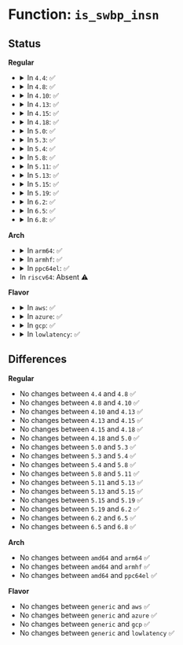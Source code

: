 # Function: <code>is_swbp_insn</code>

## Status
<b>Regular</b>
<ul>
<li>
<details>
<summary>In <code>4.4</code>: ✅</summary>

```c
bool is_swbp_insn(uprobe_opcode_t *insn);
```

**Collision:** Unique Global

**Inline:** No

**Transformation:** False

**Instances:**

```
In kernel/events/uprobes.c (ffffffff81187350)
Location: kernel/events/uprobes.c:214
Inline: False
Direct callers:
  - kernel/events/uprobes.c:is_trap_insn
  - kernel/events/uprobes.c:uprobe_write_opcode
  - kernel/events/uprobes.c:uprobe_write_opcode
```
**Symbols:**

```
ffffffff81187350-ffffffff81187361: is_swbp_insn (STB_WEAK)
```
</details>
</li>
<li>
<details>
<summary>In <code>4.8</code>: ✅</summary>

```c
bool is_swbp_insn(uprobe_opcode_t *insn);
```

**Collision:** Unique Global

**Inline:** No

**Transformation:** False

**Instances:**

```
In kernel/events/uprobes.c (ffffffff811998a0)
Location: kernel/events/uprobes.c:216
Inline: False
Direct callers:
  - kernel/events/uprobes.c:uprobe_write_opcode
  - kernel/events/uprobes.c:uprobe_write_opcode
  - kernel/events/uprobes.c:is_trap_insn
```
**Symbols:**

```
ffffffff811998a0-ffffffff811998b1: is_swbp_insn (STB_WEAK)
```
</details>
</li>
<li>
<details>
<summary>In <code>4.10</code>: ✅</summary>

```c
bool is_swbp_insn(uprobe_opcode_t *insn);
```

**Collision:** Unique Global

**Inline:** No

**Transformation:** False

**Instances:**

```
In kernel/events/uprobes.c (ffffffff811a9000)
Location: kernel/events/uprobes.c:216
Inline: False
Direct callers:
  - kernel/events/uprobes.c:uprobe_write_opcode
  - kernel/events/uprobes.c:uprobe_write_opcode
  - kernel/events/uprobes.c:is_trap_insn
```
**Symbols:**

```
ffffffff811a9000-ffffffff811a9011: is_swbp_insn (STB_WEAK)
```
</details>
</li>
<li>
<details>
<summary>In <code>4.13</code>: ✅</summary>

```c
bool is_swbp_insn(uprobe_opcode_t *insn);
```

**Collision:** Unique Global

**Inline:** No

**Transformation:** False

**Instances:**

```
In kernel/events/uprobes.c (ffffffff811b0760)
Location: kernel/events/uprobes.c:224
Inline: False
Direct callers:
  - kernel/events/uprobes.c:uprobe_write_opcode
  - kernel/events/uprobes.c:uprobe_write_opcode
  - kernel/events/uprobes.c:is_trap_insn
```
**Symbols:**

```
ffffffff811b0760-ffffffff811b0771: is_swbp_insn (STB_WEAK)
```
</details>
</li>
<li>
<details>
<summary>In <code>4.15</code>: ✅</summary>

```c
bool is_swbp_insn(uprobe_opcode_t *insn);
```

**Collision:** Unique Global

**Inline:** No

**Transformation:** False

**Instances:**

```
In kernel/events/uprobes.c (ffffffff811c4270)
Location: kernel/events/uprobes.c:224
Inline: False
Direct callers:
  - kernel/events/uprobes.c:uprobe_write_opcode
  - kernel/events/uprobes.c:uprobe_write_opcode
  - kernel/events/uprobes.c:is_trap_insn
```
**Symbols:**

```
ffffffff811c4270-ffffffff811c4281: is_swbp_insn (STB_WEAK)
```
</details>
</li>
<li>
<details>
<summary>In <code>4.18</code>: ✅</summary>

```c
bool is_swbp_insn(uprobe_opcode_t *insn);
```

**Collision:** Unique Global

**Inline:** No

**Transformation:** False

**Instances:**

```
In kernel/events/uprobes.c (ffffffff811e4780)
Location: kernel/events/uprobes.c:224
Inline: False
Direct callers:
  - kernel/events/uprobes.c:uprobe_write_opcode
  - kernel/events/uprobes.c:uprobe_write_opcode
  - kernel/events/uprobes.c:is_trap_insn
```
**Symbols:**

```
ffffffff811e4780-ffffffff811e4791: is_swbp_insn (STB_WEAK)
```
</details>
</li>
<li>
<details>
<summary>In <code>5.0</code>: ✅</summary>

```c
bool is_swbp_insn(uprobe_opcode_t *insn);
```

**Collision:** Unique Global

**Inline:** No

**Transformation:** False

**Instances:**

```
In kernel/events/uprobes.c (ffffffff811f53f0)
Location: kernel/events/uprobes.c:234
Inline: False
Direct callers:
  - kernel/events/uprobes.c:uprobe_write_opcode
  - kernel/events/uprobes.c:uprobe_write_opcode
  - kernel/events/uprobes.c:uprobe_write_opcode
  - kernel/events/uprobes.c:is_trap_insn
```
**Symbols:**

```
ffffffff811f53f0-ffffffff811f5401: is_swbp_insn (STB_WEAK)
```
</details>
</li>
<li>
<details>
<summary>In <code>5.3</code>: ✅</summary>

```c
bool is_swbp_insn(uprobe_opcode_t *insn);
```

**Collision:** Unique Global

**Inline:** No

**Transformation:** False

**Instances:**

```
In kernel/events/uprobes.c (ffffffff8120d130)
Location: kernel/events/uprobes.c:222
Inline: False
Direct callers:
  - kernel/events/uprobes.c:uprobe_write_opcode
  - kernel/events/uprobes.c:uprobe_write_opcode
  - kernel/events/uprobes.c:uprobe_write_opcode
  - kernel/events/uprobes.c:is_trap_insn
```
**Symbols:**

```
ffffffff8120d130-ffffffff8120d141: is_swbp_insn (STB_WEAK)
```
</details>
</li>
<li>
<details>
<summary>In <code>5.4</code>: ✅</summary>

```c
bool is_swbp_insn(uprobe_opcode_t *insn);
```

**Collision:** Unique Global

**Inline:** No

**Transformation:** False

**Instances:**

```
In kernel/events/uprobes.c (ffffffff8121a4c0)
Location: kernel/events/uprobes.c:231
Inline: False
Direct callers:
  - kernel/events/uprobes.c:uprobe_write_opcode
  - kernel/events/uprobes.c:uprobe_write_opcode
  - kernel/events/uprobes.c:uprobe_write_opcode
  - kernel/events/uprobes.c:is_trap_insn
```
**Symbols:**

```
ffffffff8121a4c0-ffffffff8121a4d1: is_swbp_insn (STB_WEAK)
```
</details>
</li>
<li>
<details>
<summary>In <code>5.8</code>: ✅</summary>

```c
bool is_swbp_insn(uprobe_opcode_t *insn);
```

**Collision:** Unique Global

**Inline:** No

**Transformation:** False

**Instances:**

```
In kernel/events/uprobes.c (ffffffff81246e70)
Location: kernel/events/uprobes.c:225
Inline: False
Direct callers:
  - kernel/events/uprobes.c:uprobe_write_opcode
  - kernel/events/uprobes.c:uprobe_write_opcode
  - kernel/events/uprobes.c:uprobe_write_opcode
  - kernel/events/uprobes.c:is_trap_insn
```
**Symbols:**

```
ffffffff81246e70-ffffffff81246e81: is_swbp_insn (STB_WEAK)
```
</details>
</li>
<li>
<details>
<summary>In <code>5.11</code>: ✅</summary>

```c
bool is_swbp_insn(uprobe_opcode_t *insn);
```

**Collision:** Unique Global

**Inline:** No

**Transformation:** False

**Instances:**

```
In kernel/events/uprobes.c (ffffffff812514d0)
Location: kernel/events/uprobes.c:225
Inline: False
Direct callers:
  - kernel/events/uprobes.c:uprobe_write_opcode
  - kernel/events/uprobes.c:uprobe_write_opcode
  - kernel/events/uprobes.c:uprobe_write_opcode
  - kernel/events/uprobes.c:is_trap_insn
```
**Symbols:**

```
ffffffff812514d0-ffffffff812514e1: is_swbp_insn (STB_WEAK)
```
</details>
</li>
<li>
<details>
<summary>In <code>5.13</code>: ✅</summary>

```c
bool is_swbp_insn(uprobe_opcode_t *insn);
```

**Collision:** Unique Global

**Inline:** No

**Transformation:** False

**Instances:**

```
In kernel/events/uprobes.c (ffffffff812555c0)
Location: kernel/events/uprobes.c:225
Inline: False
Direct callers:
  - kernel/events/uprobes.c:uprobe_write_opcode
  - kernel/events/uprobes.c:uprobe_write_opcode
  - kernel/events/uprobes.c:uprobe_write_opcode
  - kernel/events/uprobes.c:is_trap_insn
```
**Symbols:**

```
ffffffff812555c0-ffffffff812555d1: is_swbp_insn (STB_WEAK)
```
</details>
</li>
<li>
<details>
<summary>In <code>5.15</code>: ✅</summary>

```c
bool is_swbp_insn(uprobe_opcode_t *insn);
```

**Collision:** Unique Global

**Inline:** No

**Transformation:** False

**Instances:**

```
In kernel/events/uprobes.c (ffffffff81291000)
Location: kernel/events/uprobes.c:225
Inline: False
Direct callers:
  - kernel/events/uprobes.c:uprobe_write_opcode
  - kernel/events/uprobes.c:uprobe_write_opcode
  - kernel/events/uprobes.c:uprobe_write_opcode
  - kernel/events/uprobes.c:is_trap_insn
```
**Symbols:**

```
ffffffff81291000-ffffffff81291011: is_swbp_insn (STB_WEAK)
```
</details>
</li>
<li>
<details>
<summary>In <code>5.19</code>: ✅</summary>

```c
bool is_swbp_insn(uprobe_opcode_t *insn);
```

**Collision:** Unique Global

**Inline:** No

**Transformation:** False

**Instances:**

```
In kernel/events/uprobes.c (ffffffff812e64d0)
Location: kernel/events/uprobes.c:219
Inline: False
Direct callers:
  - kernel/events/uprobes.c:uprobe_write_opcode
  - kernel/events/uprobes.c:uprobe_write_opcode
  - kernel/events/uprobes.c:uprobe_write_opcode
  - kernel/events/uprobes.c:is_trap_insn
```
**Symbols:**

```
ffffffff812e64d0-ffffffff812e64e7: is_swbp_insn (STB_WEAK)
```
</details>
</li>
<li>
<details>
<summary>In <code>6.2</code>: ✅</summary>

```c
bool is_swbp_insn(uprobe_opcode_t *insn);
```

**Collision:** Unique Global

**Inline:** No

**Transformation:** False

**Instances:**

```
In kernel/events/uprobes.c (ffffffff8134ffa0)
Location: kernel/events/uprobes.c:221
Inline: False
Direct callers:
  - kernel/events/uprobes.c:uprobe_write_opcode
  - kernel/events/uprobes.c:uprobe_write_opcode
  - kernel/events/uprobes.c:uprobe_write_opcode
  - kernel/events/uprobes.c:is_trap_insn
```
**Symbols:**

```
ffffffff8134ffa0-ffffffff8134ffb7: is_swbp_insn (STB_WEAK)
```
</details>
</li>
<li>
<details>
<summary>In <code>6.5</code>: ✅</summary>

```c
bool is_swbp_insn(uprobe_opcode_t *insn);
```

**Collision:** Unique Global

**Inline:** No

**Transformation:** False

**Instances:**

```
In kernel/events/uprobes.c (ffffffff81381170)
Location: kernel/events/uprobes.c:220
Inline: False
Direct callers:
  - kernel/events/uprobes.c:uprobe_write_opcode
  - kernel/events/uprobes.c:uprobe_write_opcode
  - kernel/events/uprobes.c:uprobe_write_opcode
  - kernel/events/uprobes.c:is_trap_insn
```
**Symbols:**

```
ffffffff81381170-ffffffff81381187: is_swbp_insn (STB_WEAK)
```
</details>
</li>
<li>
<details>
<summary>In <code>6.8</code>: ✅</summary>

```c
bool is_swbp_insn(uprobe_opcode_t *insn);
```

**Collision:** Unique Global

**Inline:** No

**Transformation:** False

**Instances:**

```
In kernel/events/uprobes.c (ffffffff813aa520)
Location: kernel/events/uprobes.c:220
Inline: False
Direct callers:
  - kernel/events/uprobes.c:uprobe_write_opcode
  - kernel/events/uprobes.c:uprobe_write_opcode
  - kernel/events/uprobes.c:uprobe_write_opcode
  - kernel/events/uprobes.c:is_trap_insn
```
**Symbols:**

```
ffffffff813aa520-ffffffff813aa537: is_swbp_insn (STB_WEAK)
```
</details>
</li>
</ul>
<b>Arch</b>
<ul>
<li>
<details>
<summary>In <code>arm64</code>: ✅</summary>

```c
bool is_swbp_insn(uprobe_opcode_t *insn);
```

**Collision:** Unique Global

**Inline:** No

**Transformation:** False

**Instances:**

```
In kernel/events/uprobes.c (ffff8000102a5888)
Location: kernel/events/uprobes.c:231
Inline: False
Direct callers:
  - kernel/events/uprobes.c:uprobe_write_opcode
  - kernel/events/uprobes.c:uprobe_write_opcode
  - kernel/events/uprobes.c:uprobe_write_opcode
  - kernel/events/uprobes.c:is_trap_insn
```
**Symbols:**

```
ffff8000102a5888-ffff8000102a58c0: is_swbp_insn (STB_WEAK)
```
</details>
</li>
<li>
<details>
<summary>In <code>armhf</code>: ✅</summary>

```c
bool is_swbp_insn(uprobe_opcode_t *insn);
```

**Collision:** Unique Global

**Inline:** No

**Transformation:** False

**Instances:**

```
In arch/arm/probes/uprobes/core.c (c03279c0)
Location: arch/arm/probes/uprobes/core.c:23
Inline: False
Direct callers:
  - kernel/events/uprobes.c:uprobe_write_opcode
  - kernel/events/uprobes.c:uprobe_write_opcode
  - kernel/events/uprobes.c:uprobe_write_opcode
  - kernel/events/uprobes.c:is_trap_insn
```
**Symbols:**

```
c03279c0-c03279f4: is_swbp_insn (STB_GLOBAL)
```
</details>
</li>
<li>
<details>
<summary>In <code>ppc64el</code>: ✅</summary>

```c
bool is_swbp_insn(uprobe_opcode_t *insn);
```

**Collision:** Unique Global

**Inline:** No

**Transformation:** False

**Instances:**

```
In kernel/events/uprobes.c (c0000000003586f0)
Location: kernel/events/uprobes.c:231
Inline: False
Direct callers:
  - kernel/events/uprobes.c:uprobe_write_opcode
  - kernel/events/uprobes.c:uprobe_write_opcode
  - kernel/events/uprobes.c:uprobe_write_opcode
  - kernel/events/uprobes.c:is_trap_insn
```
**Symbols:**

```
c0000000003586f0-c000000000358714: is_swbp_insn (STB_WEAK)
```
</details>
</li>
<li>
In <code>riscv64</code>: Absent ⚠️
</li>
</ul>
<b>Flavor</b>
<ul>
<li>
<details>
<summary>In <code>aws</code>: ✅</summary>

```c
bool is_swbp_insn(uprobe_opcode_t *insn);
```

**Collision:** Unique Global

**Inline:** No

**Transformation:** False

**Instances:**

```
In kernel/events/uprobes.c (ffffffff81212b10)
Location: kernel/events/uprobes.c:231
Inline: False
Direct callers:
  - kernel/events/uprobes.c:uprobe_write_opcode
  - kernel/events/uprobes.c:uprobe_write_opcode
  - kernel/events/uprobes.c:uprobe_write_opcode
  - kernel/events/uprobes.c:is_trap_insn
```
**Symbols:**

```
ffffffff81212b10-ffffffff81212b21: is_swbp_insn (STB_WEAK)
```
</details>
</li>
<li>
<details>
<summary>In <code>azure</code>: ✅</summary>

```c
bool is_swbp_insn(uprobe_opcode_t *insn);
```

**Collision:** Unique Global

**Inline:** No

**Transformation:** False

**Instances:**

```
In kernel/events/uprobes.c (ffffffff81205880)
Location: kernel/events/uprobes.c:231
Inline: False
Direct callers:
  - kernel/events/uprobes.c:uprobe_write_opcode
  - kernel/events/uprobes.c:uprobe_write_opcode
  - kernel/events/uprobes.c:uprobe_write_opcode
  - kernel/events/uprobes.c:is_trap_insn
```
**Symbols:**

```
ffffffff81205880-ffffffff81205891: is_swbp_insn (STB_WEAK)
```
</details>
</li>
<li>
<details>
<summary>In <code>gcp</code>: ✅</summary>

```c
bool is_swbp_insn(uprobe_opcode_t *insn);
```

**Collision:** Unique Global

**Inline:** No

**Transformation:** False

**Instances:**

```
In kernel/events/uprobes.c (ffffffff812108b0)
Location: kernel/events/uprobes.c:231
Inline: False
Direct callers:
  - kernel/events/uprobes.c:uprobe_write_opcode
  - kernel/events/uprobes.c:uprobe_write_opcode
  - kernel/events/uprobes.c:uprobe_write_opcode
  - kernel/events/uprobes.c:is_trap_insn
```
**Symbols:**

```
ffffffff812108b0-ffffffff812108c1: is_swbp_insn (STB_WEAK)
```
</details>
</li>
<li>
<details>
<summary>In <code>lowlatency</code>: ✅</summary>

```c
bool is_swbp_insn(uprobe_opcode_t *insn);
```

**Collision:** Unique Global

**Inline:** No

**Transformation:** False

**Instances:**

```
In kernel/events/uprobes.c (ffffffff8121f7c0)
Location: kernel/events/uprobes.c:231
Inline: False
Direct callers:
  - kernel/events/uprobes.c:uprobe_write_opcode
  - kernel/events/uprobes.c:uprobe_write_opcode
  - kernel/events/uprobes.c:uprobe_write_opcode
  - kernel/events/uprobes.c:is_trap_insn
```
**Symbols:**

```
ffffffff8121f7c0-ffffffff8121f7d1: is_swbp_insn (STB_WEAK)
```
</details>
</li>
</ul>

## Differences
<b>Regular</b>
<ul>
<li>
No changes between <code>4.4</code> and <code>4.8</code> ✅
</li>
<li>
No changes between <code>4.8</code> and <code>4.10</code> ✅
</li>
<li>
No changes between <code>4.10</code> and <code>4.13</code> ✅
</li>
<li>
No changes between <code>4.13</code> and <code>4.15</code> ✅
</li>
<li>
No changes between <code>4.15</code> and <code>4.18</code> ✅
</li>
<li>
No changes between <code>4.18</code> and <code>5.0</code> ✅
</li>
<li>
No changes between <code>5.0</code> and <code>5.3</code> ✅
</li>
<li>
No changes between <code>5.3</code> and <code>5.4</code> ✅
</li>
<li>
No changes between <code>5.4</code> and <code>5.8</code> ✅
</li>
<li>
No changes between <code>5.8</code> and <code>5.11</code> ✅
</li>
<li>
No changes between <code>5.11</code> and <code>5.13</code> ✅
</li>
<li>
No changes between <code>5.13</code> and <code>5.15</code> ✅
</li>
<li>
No changes between <code>5.15</code> and <code>5.19</code> ✅
</li>
<li>
No changes between <code>5.19</code> and <code>6.2</code> ✅
</li>
<li>
No changes between <code>6.2</code> and <code>6.5</code> ✅
</li>
<li>
No changes between <code>6.5</code> and <code>6.8</code> ✅
</li>
</ul>
<b>Arch</b>
<ul>
<li>
No changes between <code>amd64</code> and <code>arm64</code> ✅
</li>
<li>
No changes between <code>amd64</code> and <code>armhf</code> ✅
</li>
<li>
No changes between <code>amd64</code> and <code>ppc64el</code> ✅
</li>
</ul>
<b>Flavor</b>
<ul>
<li>
No changes between <code>generic</code> and <code>aws</code> ✅
</li>
<li>
No changes between <code>generic</code> and <code>azure</code> ✅
</li>
<li>
No changes between <code>generic</code> and <code>gcp</code> ✅
</li>
<li>
No changes between <code>generic</code> and <code>lowlatency</code> ✅
</li>
</ul>
